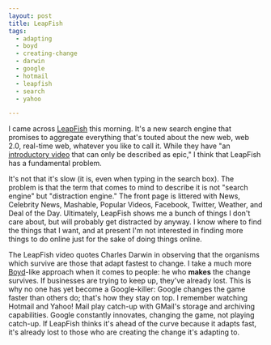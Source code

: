```yaml
---
layout: post
title: LeapFish
tags:
  - adapting
  - boyd
  - creating-change
  - darwin
  - google
  - hotmail
  - leapfish
  - search
  - yahoo

---
```


I came across <a href="http://www.leapfish.com/">LeapFish</a> this morning. It's a new search engine that promises to aggregate everything that's touted about the new web, web 2.0, real-time web, whatever you like to call it. While they have "an <a href="http://www.readwriteweb.com/archives/leapfish_advertising_story.php">introductory video</a> that can only be described as epic," I think that LeapFish has a fundamental problem.

It's not that it's slow (it is, even when typing in the search box). The problem is that the term that comes to mind to describe it is not "search engine" but "distraction engine." The front page is littered with News, Celebrity News, Mashable, Popular Videos, Facebook, Twitter, Weather, and Deal of the Day. Ultimately, LeapFish shows me a bunch of things I don't care about, but will probably get distracted by anyway. I know where to find the things that I want, and at present I'm not interested in finding more things to do online just for the sake of doing things online.

The LeapFish video quotes Charles Darwin in observing that the organisms which survive are those that adapt fastest to change. I take a much more <a href="http://en.wikipedia.org/wiki/John_Boyd_(military_strategist)">Boyd</a>-like approach when it comes to people: he who <b>makes</b> the change survives. If businesses are trying to keep up, they've already lost. This is why no one has yet become a Google-killer: Google changes the game faster than others do; that's how they stay on top. I remember watching Hotmail and Yahoo! Mail play catch-up with GMail's storage and archiving capabilities. Google constantly innovates, changing the game, not playing catch-up. If LeapFish thinks it's ahead of the curve because it adapts fast, it's already lost to those who are creating the change it's adapting to.
